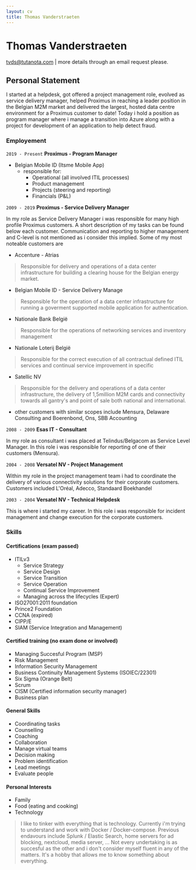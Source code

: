 ```yaml
---
layout: cv
title: Thomas Vanderstraeten
---
```

# Thomas Vanderstraeten

<div id="webaddress">
<a href="tvds@tutanota.com">tvds@tutanota.com</a>
| more details through an email request please.
</div>


## Personal Statement

I started at a helpdesk, got offered a project management role, evolved as service delivery manager, helped
Proximus in reaching a leader position in the Belgian M2M market and delivered the largest, hosted data centre
environment for a Proximus customer to date!
Today i hold a position as program manager where i manage a transition into Azure along with a project for development of an application to help detect fraud.

### Employement

`2019 - Present`
__Proximus - Program Manager__
- Belgian Mobile ID (Itsme Mobile App)
  - responsible for:
    - Operational (all involved ITIL processes)
    - Product management
    - Projects (steering and reporting)
    - Financials (P&L)
 
`2009 - 2019`
__Proximus - Service Delivery Manager__

In my role as Service Delivery Manager i was responsible for many high profile Proximus customers. A short description of my tasks can be found below each customer. Communication and reporting to higher management and C-level is not mentioned as i consider this implied.
Some of my most noteable customers are

- Accenture - Atrias
> Responsible for delivery and operations of a data center infrastructure for building a clearing house for the Belgian energy market.
- Belgian Mobile ID - Service Delivery Manage
> Responsible for the operation of a data center infrastructure for running a goverment supported mobile application for authentication.
- Nationale Bank België
> Responsible for the operations of networking services and inventory management
- Nationale Loterij België
> Responsible for the correct execution of all contractual defined ITIL services and continual service improvement in specific
- Satellic NV
> Responsible for the delivery and operations of a data center infrastructure, the delivery of 1,5million M2M cards and connectivity towards all gantry's and point of sale both national and international.
- other customers with similar scopes include Mensura, Delaware Consulting and Boerenbond, Ons, SBB Accounting

`2008 - 2009`
__Esas IT - Consultant__

In my role as consultant i was placed at Telindus/Belgacom as Service Level Manager. In this role i was responsible for reporting of one of their customers (Mensura).

`2004 - 2008`
__Versatel NV - Project Management__

Within my role in the project management team i had to coordinate the delivery of various connectivity solutions for their corporate customers.
Customers included L'Oréal, Adecco, Standaard Boekhandel

`2003 - 2004`
__Versatel NV - Technical Helpdesk__

This is where i started my career. In this role i was responsible for incident management and change execution for the corporate customers.


### Skills

#### Certifications (exam passed)

- ITILv3
  - Service Strategy
  - Service Design
  - Service Transition
  - Service Operation
  - Continual Service Improvement
  - Managing across the lifecycles (Expert)
 - ISO27001:2011 foundation
 - Prince2 Foundation
 - CCNA (expired)
 - CIPP/E
 - SIAM (Service Integration and Management)
 
 #### Certified training (no exam done or involved)
 
 - Managing Succesful Program (MSP)
 - Risk Management
 - Information Security Management
 - Business Continuity Management Systems (ISOIEC/22301)
 - Six Sigma (Orange Belt)
 - Scrum
 - CISM (Certified information security manager)
 - Business plan
 
 #### General Skills
 
 - Coordinating tasks
 - Counselling
 - Coaching
 - Collaboration
 - Manage virtual teams
 - Decision making
 - Problem identification
 - Lead meetings
 - Evaluate people
 
 #### Personal Interests
 
 - Family
 - Food (eating and cooking)
 - Technology
 > I like to tinker with everything that is technology. Currently i'm trying to understand and work with Docker / Docker-compose. Previous endavours include Splunk / Elastic Search, home servers for ad blocking, nextcloud, media server, ... Not every undertaking is as succesful as the other and i don't consider myself fluent in any of the matters. It's a hobby that allows me to know something about everything.
 
 <!-- ### Footer

Last updated: January 2020 -->

